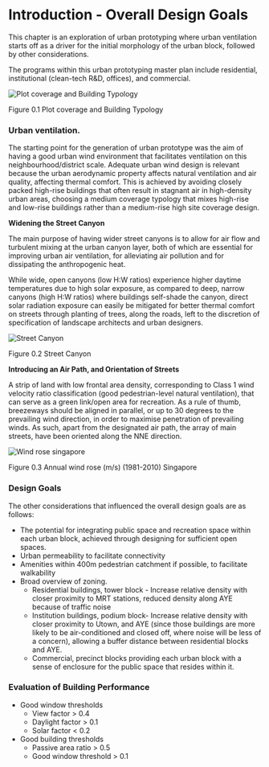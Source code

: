 # Introduction - Overall Design Goals 

This chapter is an exploration of urban prototyping where urban ventilation starts off as a driver for the initial morphology of the urban block, followed by other considerations.

The programs within this urban prototyping master plan include residential, institutional (clean-tech R&D, offices), and commercial. 

![Plot coverage and Building Typology](imgs/https://static.cambridge.org/resource/id/urn:cambridge.org:id:binary:20170831085823188-0871:9781139016476:84950fig15_10.png?pub-status\u003dlive)

Figure 0.1 Plot coverage and Building Typology

### Urban ventilation. 

The starting point for the generation of urban prototype was the aim of having a good urban wind environment that facilitates ventilation on this neighbourhood/district scale. Adequate urban wind design is relevant because the urban aerodynamic property affects natural ventilation and air quality, affecting thermal comfort. 
This is achieved by avoiding closely packed high-rise buildings that often result in stagnant air in high-density urban areas, choosing a medium coverage typology that mixes high-rise and low-rise buildings rather than a medium-rise high site coverage design.

__Widening the Street Canyon__

The main purpose of having wider street canyons is to allow for air flow and turbulent mixing at the urban canyon layer, both of which are essential for improving urban air ventilation, for alleviating air pollution and for dissipating the anthropogenic heat.

While wide, open canyons (low H:W ratios) experience higher daytime temperatures due to high solar exposure, as compared to deep, narrow canyons (high H:W ratios) where buildings self-shade the canyon, direct solar radiation exposure can easily be mitigated for better thermal comfort on streets through planting of trees, along the roads, left to the discretion of specification of landscape architects and urban designers. 

![Street Canyon](imgs/https://ars.els-cdn.com/content/image/1-s2.0-S0269749116312398-fx1.jpg)

Figure 0.2 Street Canyon

__Introducing an Air Path, and Orientation of Streets__

A strip of land with low frontal area density, corresponding to Class 1 wind velocity ratio classification (good pedestrian-level natural ventilation), that can serve as a green link/open area for recreation. 
As a rule of thumb, breezeways should be aligned in parallel, or up to 30 degrees to the prevailing wind direction, in order to maximise penetration of prevailing winds. As such, apart from the designated air path, the array of main streets, have been oriented along the NNE direction. 

![Wind rose singapore](imgs/http://www.weather.gov.sg/wp-content/uploads/2017/01/CCS-Figure8.png)

Figure 0.3 Annual wind rose (m/s) (1981-2010) Singapore

### Design Goals

The other considerations that influenced the overall design goals are as follows: 
* The potential for integrating public space and recreation space within each urban block, achieved through designing for sufficient open spaces. 
* Urban permeability to facilitate connectivity
* Amenities within 400m pedestrian catchment if possible, to facilitate walkability 
* Broad overview of zoning. 
  * Residential buildings, tower block -  Increase relative density with closer proximity to MRT stations, reduced density along AYE because of traffic noise
  * Institution buildings, podium block- Increase relative density with closer proximity to Utown, and AYE (since those buildings are more likely to be air-conditioned and closed off, where noise will be less of a concern), allowing a buffer distance between residential blocks and AYE. 
  * Commercial, precinct blocks providing each urban block with a sense of enclosure for the public space that resides within it. 

### Evaluation of Building Performance

* Good window thresholds
  * View factor > 0.4
   * Daylight factor > 0.1
  * Solar factor < 0.2
* Good building thresholds
  * Passive area ratio > 0.5
  * Good window threshold > 0.1

